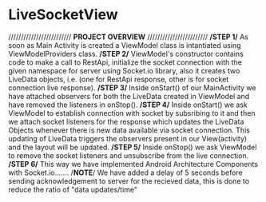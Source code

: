 # LiveSocketView
/////////////////////////  **PROJECT OVERVIEW** ////////////////////////
**/STEP 1/** As soon as Main Activity is created a ViewModel class is intantiated using ViewModelProviders class.
**/STEP 2/** ViewModel's constructor contains code to make a call to RestApi, initialize the socket connection with the given namespace for server using Socket.io library, also it creates two LiveData objects, i.e. (one for RestApi response, other is for socket connection live response).
**/STEP 3/** Inside onStart() of our MainActivity we have attached observers for both the LiveData created in ViewModel and have removed the listeners in onStop().
**/STEP 4/** Inside onStart() we ask ViewModel to establish connection with socket by subsribing to it and then we attach socket listeners for the response which updates the LiveData Objects whenever there is new data available via socket connection. This updating of LiveData triggers the observers present in our View(activity) and the layout will be updated.
**/STEP 5/** Inside onStop() we ask ViewModel to remove the socket listeners and unsubscribe from the live connection.
**/STEP 6/** This way we have implemented Android Architecture Components with Socket.io.......
/**NOTE**/ We have added a delay of 5 seconds before sending acknowledgement to server for the recieved data, this is done to reduce the ratio of "data updates/time"
